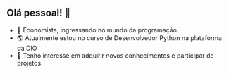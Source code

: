 ## Olá pessoal! 👋
- 📗 Economista, ingressando no mundo da programação
- 🌎 Atualmente estou no curso de Desenvolvedor Python na plataforma da DIO 
- 👯 Tenho interesse em adquirir novos conhecimentos e participar de projetos

<!--
**Ernaneco/Ernaneco** is a ✨ _special_ ✨ repository because its `README.md` (this file) appears on your GitHub profile.


